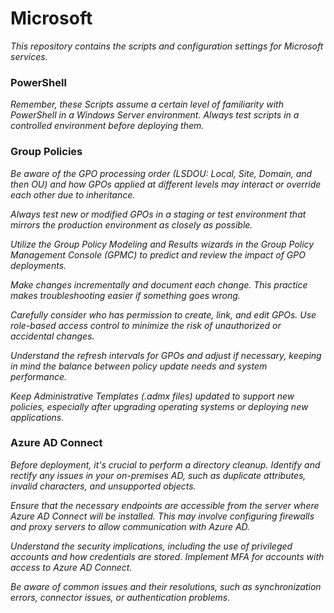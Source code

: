 # Microsoft

*This repository contains the scripts and configuration settings for Microsoft services.*

### PowerShell

*Remember, these Scripts assume a certain level of familiarity with PowerShell in a Windows Server environment. Always test scripts in a controlled environment before deploying them.*

### Group Policies 

*Be aware of the GPO processing order (LSDOU: Local, Site, Domain, and then OU) and how GPOs applied at different levels may interact or override each other due to inheritance.*

*Always test new or modified GPOs in a staging or test environment that mirrors the production environment as closely as possible.*

*Utilize the Group Policy Modeling and Results wizards in the Group Policy Management Console (GPMC) to predict and review the impact of GPO deployments.*

*Make changes incrementally and document each change. This practice makes troubleshooting easier if something goes wrong.*

*Carefully consider who has permission to create, link, and edit GPOs. Use role-based access control to minimize the risk of unauthorized or accidental changes.*

*Understand the refresh intervals for GPOs and adjust if necessary, keeping in mind the balance between policy update needs and system performance.*

*Keep Administrative Templates (.admx files) updated to support new policies, especially after upgrading operating systems or deploying new applications.*

### Azure AD Connect

*Before deployment, it's crucial to perform a directory cleanup. Identify and rectify any issues in your on-premises AD, such as duplicate attributes, invalid characters, and unsupported objects.*

*Ensure that the necessary endpoints are accessible from the server where Azure AD Connect will be installed. This may involve configuring firewalls and proxy servers to allow communication with Azure AD.*

*Understand the security implications, including the use of privileged accounts and how credentials are stored. Implement MFA for accounts with access to Azure AD Connect.*

*Be aware of common issues and their resolutions, such as synchronization errors, connector issues, or authentication problems.*

